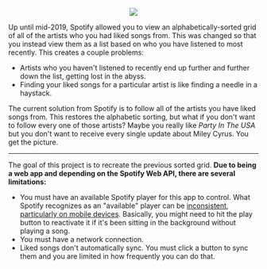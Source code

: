 <p align="center"><img src="https://user-images.githubusercontent.com/13897419/72846278-47639880-3c6e-11ea-9057-e4a77c5e1800.png" /></p>

Up until mid-2019, Spotify allowed you to view an alphabetically-sorted grid of all of the artists who you had liked songs from. This was changed so that you instead view them as a list based on who you have listened to most recently. This creates a couple problems:

-   Artists who you haven't listened to recently end up further and further down the list, getting lost in the abyss.
-   Finding your liked songs for a particular artist is like finding a needle in a haystack.

The current solution from Spotify is to follow all of the artists you have liked songs from. This restores the alphabetic sorting, but what if you don't want to follow every one of those artists? Maybe you really like *Party In The USA* but you don't want to receive every single update about Miley Cyrus. You get the picture.

---

The goal of this project is to recreate the previous sorted grid. **Due to being a web app and depending on the Spotify Web API, there are several limitations:**

-   You must have an available Spotify player for this app to control. What Spotify recognizes as an "available" player can be [inconsistent, particularly on mobile devices](https://github.com/spotify/web-api/issues/1423). Basically, you might need to hit the play button to reactivate it if it's been sitting in the background without playing a song.
-   You must have a network connection.
-   Liked songs don't automatically sync. You must click a button to sync them and you are limited in how frequently you can do that.

